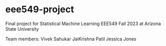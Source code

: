 # eee549-project
Final project for Statistical Machine Learning EEE549 Fall 2023 at Arizona State University

Team members:
Vivek Sahukar
JaiKrishna Patil
Jessica Jones
